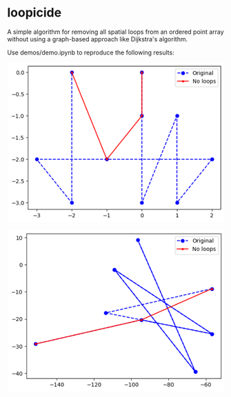 # loopicide
A simple algorithm for removing all spatial loops from an ordered point array without using a graph-based approach like Dijkstra's algorithm.

Use demos/demo.ipynb to reproduce the following results:


![example1](images/output1.png)


![example2](images/output2.png)
